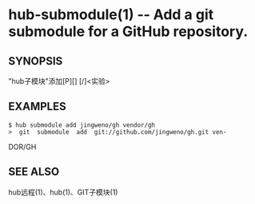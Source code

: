 
# hub‐submodule(1)  ‐‐ Add a git submodule for a GitHub repository.

## SYNOPSIS

"hub子模块"添加[P][<options>] [<USER>/]<REPOSITORY>\<实验>

## EXAMPLES

```
$ hub submodule add jingweno/gh vendor/gh
>  git  submodule  add  git://github.com/jingweno/gh.git ven‐
```

DOR/GH

## SEE ALSO

hub远程(1)、hub(1)、GIT子模块(1)
